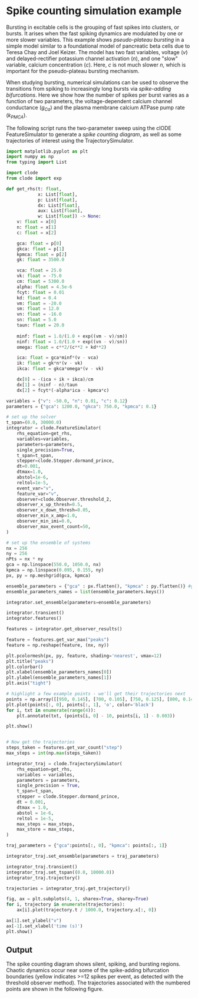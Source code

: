 # Spike counting simulation example

Bursting in excitable cells is the grouping of fast spikes into clusters, or bursts. It arises when the fast spiking dynamics are modulated by one or more slower variables. This example shows *pseudo-plateau bursting* in a simple model similar to a foundational model of pancreatic beta cells due to Teresa Chay and Joel Keizer. The model has two fast variables, voltage ($v$) and delayed-rectifier potassium channel activation ($n$), and one "slow" variable, calcium concentration ($c$). Here, $c$ is not much slower $n$, which is important for the pseudo-plateau bursting mechanism.

When studying bursting, numerical simulations can be used to observe the transitions from spiking to increasingly long bursts via *spike-adding bifurcations*. Here we show how the number of spikes per burst varies as a function of two parameters, the voltage-dependent calcium channel conductance ($g_{Ca}$) and the plasma membrane calcium ATPase pump rate ($k_{PMCA}$).

The following script runs the two-parameter sweep using the clODE FeatureSimulator to generate a *spike counting diagram*, as well as some trajectories of interest using the TrajectorySimulator.

```py run
import matplotlib.pyplot as plt
import numpy as np
from typing import List

import clode
from clode import exp

def get_rhs(t: float,
            x: List[float],
            p: List[float],
            dx: List[float],
            aux: List[float],   
            w: List[float]) -> None:    
    v: float = x[0]
    n: float = x[1]
    c: float = x[2]

    gca: float = p[0]
    gkca: float = p[1]
    kpmca: float = p[2]
    gk: float = 3500.0

    vca: float = 25.0
    vk: float = -75.0
    cm: float = 5300.0
    alpha: float = 4.5e-6
    fcyt: float = 0.01
    kd: float = 0.4
    vm: float = -20.0
    sm: float = 12.0
    vn: float = -16.0
    sn: float = 5.0
    taun: float = 20.0
    
    minf: float = 1.0/(1.0 + exp((vm - v)/sm))
    ninf: float = 1.0/(1.0 + exp((vn - v)/sn))
    omega: float = c**2/(c**2 + kd**2)

    ica: float = gca*minf*(v - vca)
    ik: float = gk*n*(v - vk)
    ikca: float = gkca*omega*(v - vk)

    dx[0] = -(ica + ik + ikca)/cm
    dx[1] = (ninf - n)/taun
    dx[2] = fcyt*(-alpha*ica - kpmca*c)

variables = {"v": -50.0, "n": 0.01, "c": 0.12}
parameters = {"gca": 1200.0, "gkca": 750.0, "kpmca": 0.1}

# set up the solver
t_span=(0.0, 30000.0)
integrator = clode.FeatureSimulator(
    rhs_equation=get_rhs,
    variables=variables,
    parameters=parameters,
    single_precision=True,
    t_span=t_span,
    stepper=clode.Stepper.dormand_prince,
    dt=0.001,
    dtmax=1.0,
    abstol=1e-6,
    reltol=1e-5,
    event_var="v",
    feature_var="v",
    observer=clode.Observer.threshold_2,
    observer_x_up_thresh=0.5,
    observer_x_down_thresh=0.05,
    observer_min_x_amp=1.0,
    observer_min_imi=0.0,
    observer_max_event_count=50,
)

# set up the ensemble of systems
nx = 256
ny = 256
nPts = nx * ny
gca = np.linspace(550.0, 1050.0, nx)
kpmca = np.linspace(0.095, 0.155, ny)
px, py = np.meshgrid(gca, kpmca)

ensemble_parameters = {"gca" : px.flatten(), "kpmca" : py.flatten()} #gkca will have default value
ensemble_parameters_names = list(ensemble_parameters.keys())

integrator.set_ensemble(parameters=ensemble_parameters)

integrator.transient()
integrator.features()

features = integrator.get_observer_results()

feature = features.get_var_max("peaks")
feature = np.reshape(feature, (nx, ny))

plt.pcolormesh(px, py, feature, shading='nearest', vmax=12)
plt.title("peaks")
plt.colorbar()
plt.xlabel(ensemble_parameters_names[0])
plt.ylabel(ensemble_parameters_names[1])
plt.axis("tight")

# highlight a few example points - we'll get their trajectories next
points = np.array([[950, 0.145], [700, 0.105], [750, 0.125], [800, 0.142]])
plt.plot(points[:, 0], points[:, 1], 'o', color='black')
for i, txt in enumerate(range(4)):
    plt.annotate(txt, (points[i, 0] - 10, points[i, 1] - 0.003))

plt.show()


# Now get the trajectories
steps_taken = features.get_var_count("step")
max_steps = int(np.max(steps_taken))

integrator_traj = clode.TrajectorySimulator(
    rhs_equation=get_rhs,
    variables = variables,
    parameters = parameters,
    single_precision = True,
    t_span=t_span,
    stepper = clode.Stepper.dormand_prince,
    dt = 0.001,
    dtmax = 1.0,
    abstol = 1e-6,
    reltol = 1e-5,
    max_steps = max_steps,
    max_store = max_steps,
)

traj_parameters = {"gca":points[:, 0], "kpmca": points[:, 1]}

integrator_traj.set_ensemble(parameters = traj_parameters)

integrator_traj.transient()
integrator_traj.set_tspan((0.0, 10000.0))
integrator_traj.trajectory()

trajectories = integrator_traj.get_trajectory()

fig, ax = plt.subplots(4, 1, sharex=True, sharey=True)
for i, trajectory in enumerate(trajectories):
    ax[i].plot(trajectory.t / 1000.0, trajectory.x[:, 0])

ax[1].set_ylabel("v")
ax[-1].set_xlabel('time (s)')
plt.show()
```

## Output

The spike counting diagram shows silent, spiking, and bursting regions. Chaotic dynamics occur near some of the spike-adding bifurcation boundaries (yellow indicates >=12 spikes per event, as detected with the threshold observer method). The trajectories associated with the numbered points are shown in the following figure.

<!-- ![Spike counting diagram](spike_counting.png)
![Trajectories](spike_counting_trajectories.png) -->

